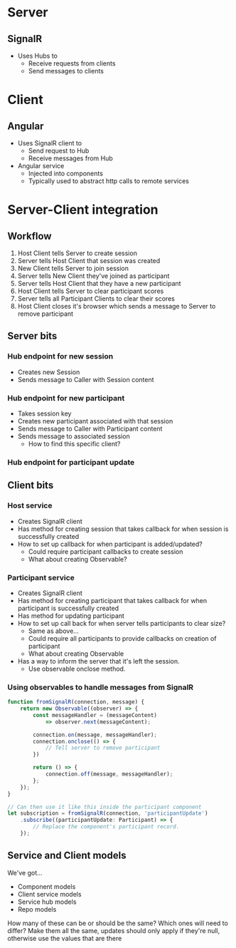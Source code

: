 # Server
## SignalR
- Uses Hubs to
    - Receive requests from clients
    - Send messages to clients

# Client
## Angular
- Uses SignalR client to
    - Send request to Hub
    - Receive messages from Hub
- Angular service
    - Injected into components
    - Typically used to abstract http calls to remote services

# Server-Client integration
## Workflow
1. Host Client tells Server to create session
2. Server tells Host Client that session was created
3. New Client tells Server to join session
4. Server tells New Client they've joined as participant
5. Server tells Host Client that they have a new participant
6. Host Client tells Server to clear participant scores
7. Server tells all Participant Clients to clear their scores
8. Host Client closes it's browser which sends a message to Server to remove participant

## Server bits
### Hub endpoint for new session
- Creates new Session
- Sends message to Caller with Session content
### Hub endpoint for new participant
- Takes session key
- Creates new participant associated with that session
- Sends message to Caller with Participant content
- Sends message to associated session
    - How to find this specific client?
### Hub endpoint for participant update

## Client bits
### Host service
- Creates SignalR client
- Has method for creating session that takes callback for when session is successfully created
- How to set up callback for when participant is added/updated?
    - Could require participant callbacks to create session
    - What about creating Observable?

### Participant service
- Creates SignalR client
- Has method for creating participant that takes callback for when participant is successfully created
- Has method for updating participant
- How to set up call back for when server tells participants to clear size?
    - Same as above...
    - Could require all participants to provide callbacks on creation of participant
    - What about creating Observable
- Has a way to inform the server that it's left the session.
    - Use observable onclose method.

### Using observables to handle messages from SignalR

``` typescript
function fromSignalR(connection, message) {
    return new Observable((observer) => {
        const messageHandler = (messageContent) 
            => observer.next(messageContent);

        connection.on(message, messageHandler);
        connection.onclose(() => {
            // Tell server to remove participant
        })

        return () => {
            connection.off(message, messageHandler);
        };
    });
}

// Can then use it like this inside the participant component
let subscription = fromSignalR(connection, 'participantUpdate')
    .subscribe((participantUpdate: Participant) => {
        // Replace the component's participant record.
    });

```

## Service and Client models
We've got...
- Component models
- Client service models
- Service hub models
- Repo models

How many of these can be or should be the same?
Which ones will need to differ?
Make them all the same, updates should only apply if they're null, otherwise use the values that are there